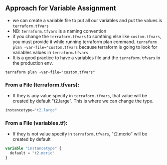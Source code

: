
## Approach for Variable Assignment
* we can create a variable file to put all our variables and put the values is `terraform.tfvars`
* NB: `terraform.tfvars` is a naming convention 
* if you change the `terraform.tfvars` to somthing else like `custom.tfvars`, you must provide it while running terraform plan command. `terraform plan -var-file="custom.tfvars` because terraform is going to look for variables values in `terraform.tfvars`
* It is a good practice to have a variables file and the `terraform.tfvars` in the production env.
```
terraform plan -var-file="custom.tfvars"
```

### From a File (terraform.tfvars):
* If they is any value specify in `terraform.tfvars`, that value will be created by default "t2.large". This is where we can change the type.
```tf
instancetype="t2.large"
```

### From a File (variables.tf):
* If they is not value specify in `terraform.tfvars`, "t2.mcrio" will be created by default
```tf
variable "instancetype" {
  default = "t2.mcrio"
}
```